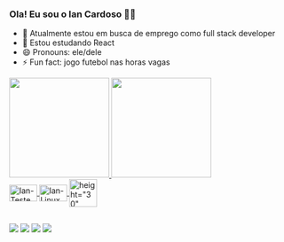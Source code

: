 ### Ola! Eu sou o Ian Cardoso 🙋‍♂️
- 🔭 Atualmente estou em busca de emprego  como full stack developer
- 🌱 Estou estudando React
- 😄 Pronouns: ele/dele
- ⚡ Fun fact: jogo futebol nas horas vagas  

<div>
  <a href="https://github.com/iancardoso">
  <img height="180em" src="https://github-readme-stats.vercel.app/api?username=iancardoso&show_icons=true&theme=dark&include_all_commits=true&count_private=true"/>
  <img height="180em" src="https://github-readme-stats.vercel.app/api/top-langs/?username=iancardoso&layout=compact&langs_count=7&theme=dark"/>
</div>
  
  <img align="center" alt="Ian-Teste" height="30" width="50" src="https://cdn.jsdelivr.net/gh/devicons/devicon/icons/jenkins/jenkins-original.svg">
  <img align="center" alt="Ian-Linux" height="30" width="50"src="https://cdn.jsdelivr.net/gh/devicons/devicon/icons/linux/linux-original.svg">
  <img align="center" alt= height="30" width="50"
  <img align="center" alt= height="30" width="50" 
  <img align="center" alt= height="30" width="50"
  <img align="center" alt= height="30" width="40"
  <img align="center" alt= height="30" width="50" 
  <img align="right"  alt= height="350" width="320" 
</div>

##

<div>
  <a href="" target="_blank"><img src="https://img.shields.io/badge/-Instagram-%23E4405F?style=for-the-badge&logo=instagram&logoColor=white" target="_blank"></a>
 <a href="Twich_tv/xlopesxxx#8003" target="_blank"><img src="https://img.shields.io/badge/Discord-7289DA?style=for-the-badge&logo=discord&logoColor=white" target="_blank"></a> 
  <a href = "email: iansscardoso@gmail.com"><img src="https://img.shields.io/badge/-Gmail-%23333?style=for-the-badge&logo=gmail&logoColor=white" target="_blank"></a>
  <a href="" target="_blank"><img src="https://img.shields.io/badge/-LinkedIn-%230077B5?style=for-the-badge&logo=linkedin&logoColor=white" target="_blank"></a>
  
